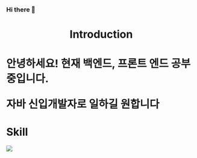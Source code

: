 ### Hi there 👋

<h1 align ="center">Introduction<h1>
 안녕하세요! 현재 백엔드, 프론트 엔드 공부중입니다.<p>
 자바 신입개발자로 일하길 원합니다
 
 <h1>Skill</h1>
<img src="https://img.shields.io/badge/Spring-#6DB33F?style=flat&logo=Spring&logoColor=white"/>
  
